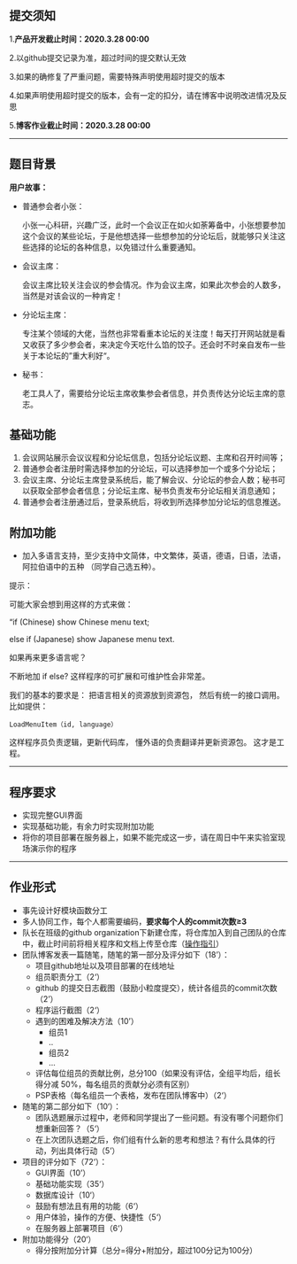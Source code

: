 ## 提交须知

1.**产品开发截止时间：2020.3.28 00:00**

2.以github提交记录为准，超过时间的提交默认无效

3.如果的确修复了严重问题，需要特殊声明使用超时提交的版本

4.如果声明使用超时提交的版本，会有一定的扣分，请在博客中说明改进情况及反思

5.**博客作业截止时间：2020.3.28 00:00**

------

## 题目背景

**用户故事：**

- 普通参会者小张：

  小张一心科研，兴趣广泛，此时一个会议正在如火如荼筹备中，小张想要参加这个会议的某些论坛，于是他想选择一些想参加的分论坛后，就能够只关注这些选择的论坛的各种信息，以免错过什么重要通知。

- 会议主席：

  会议主席比较关注会议的参会情况。作为会议主席，如果此次参会的人数多，当然是对该会议的一种肯定！

- 分论坛主席：

  专注某个领域的大佬，当然也非常看重本论坛的关注度！每天打开网站就是看又收获了多少参会者，来决定今天吃什么馅的饺子。还会时不时亲自发布一些关于本论坛的”重大利好“。

- 秘书：

  老工具人了，需要给分论坛主席收集参会者信息，并负责传达分论坛主席的意志。

## 基础功能

1. 会议网站展示会议议程和分论坛信息，包括分论坛议题、主席和召开时间等；
2. 普通参会者注册时需选择参加的分论坛，可以选择参加一个或多个分论坛；
3. 会议主席、分论坛主席登录系统后，能了解会议、分论坛的参会人数；秘书可以获取全部参会者信息；分论坛主席、秘书负责发布分论坛相关消息通知；
4. 普通参会者注册通过后，登录系统后，将收到所选择参加分论坛的信息推送。

## 附加功能

- 加入多语言支持，至少支持中文简体，中文繁体，英语，德语，日语，法语，阿拉伯语中的五种 （同学自己选五种）。

提示：

可能大家会想到用这样的方式来做：

“if (Chinese) show Chinese menu text; 

else if (Japanese) show Japanese menu text. 

如果再来更多语言呢？ 

不断地加 if else? 这样程序的可扩展和可维护性会非常差。

我们的基本的要求是： 把语言相关的资源放到资源包， 然后有统一的接口调用。 比如提供：

```
LoadMenuItem（id, language）
```

这样程序员负责逻辑，更新代码库， 懂外语的负责翻译并更新资源包。 这才是工程。

 

------

## 程序要求

- 实现完整GUI界面
- 实现基础功能，有余力时实现附加功能
- 将你的项目部署在服务器上，如果不能完成这一步，请在周日中午来实验室现场演示你的程序

------

## 作业形式

- 事先设计好模块函数分工
- 多人协同工作，每个人都需要编码，**要求每个人的commit次数≥3**
- 队长在班级的github organization下新建仓库，将仓库加入到自己团队的仓库中，截止时间前将相关程序和文档上传至仓库（[操作指引](https://github.com/FZUSESPR21/Class_Resources/discussions/5)）
- 团队博客发表一篇随笔，随笔的第一部分及评分如下（18’）：
  - 项目github地址以及项目部署的在线地址
  - 组员职责分工（2‘）
  - github 的提交日志截图（鼓励小粒度提交），统计各组员的commit次数（2’）
  - 程序运行截图（2‘）
  - 遇到的困难及解决方法（10’）
    - 组员1
    - ..
    - 组员2
    - ...
  - 评估每位组员的贡献比例，总分100（如果没有评估，全组平均后，组长得分减 50%，每名组员的贡献分必须有区别）
  - PSP表格（每名组员一个表格，发布在团队博客中）（2‘）
- 随笔的第二部分如下（10‘）：
  - 团队选题展示过程中，老师和同学提出了一些问题。有没有哪个问题你们想重新回答？（5‘）
  - 在上次团队选题之后，你们组有什么新的思考和想法？有什么具体的行动，列出具体行动（5’）
- 项目的评分如下（72‘）：
  - GUI界面（10’）
  - 基础功能实现（35‘）
  - 数据库设计（10‘）
  - 鼓励有想法且有用的功能（6‘）
  - 用户体验，操作的方便、快捷性（5‘）
  - 在服务器上部署项目（6‘）
- 附加功能得分（20‘）
  - 得分按附加分计算（总分=得分+附加分，超过100分记为100分）